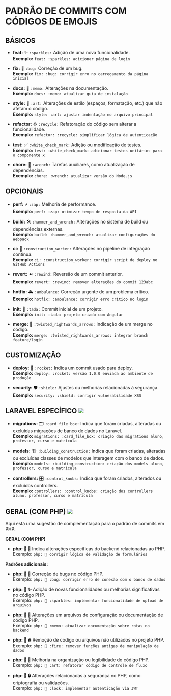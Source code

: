 # PADRÃO DE COMMITS COM CÓDIGOS DE EMOJIS 

## BÁSICOS

- **feat:** ✨ `:sparkles:` Adição de uma nova funcionalidade.  
  **Exemplo:** `feat: :sparkles: adicionar página de login`

- **fix:** 🐛 `:bug:` Correção de um bug.  
  **Exemplo:** `fix: :bug: corrigir erro no carregamento da página inicial`

- **docs:** 📝 `:memo:` Alterações na documentação.  
  **Exemplo:** `docs: :memo: atualizar guia de instalação`

- **style:** 🎨 `:art:` Alterações de estilo (espaços, formatação, etc.) que não afetam o código.  
  **Exemplo:** `style: :art: ajustar indentação no arquivo principal`

- **refactor:** ♻️ `:recycle:` Refatoração do código sem alterar a funcionalidade.  
  **Exemplo:** `refactor: :recycle: simplificar lógica de autenticação`

- **test:** ✅ `:white_check_mark:` Adição ou modificação de testes.  
  **Exemplo:** `test: :white_check_mark: adicionar testes unitários para o componente x`

- **chore:** 🔧 `:wrench:` Tarefas auxiliares, como atualização de dependências.  
  **Exemplo:** `chore: :wrench: atualizar versão do Node.js`

## OPCIONAIS

- **perf:** ⚡ `:zap:` Melhoria de performance.  
  **Exemplo:** `perf: :zap: otimizar tempo de resposta da API`

- **build:** 🛠️ `:hammer_and_wrench:` Alterações no sistema de build ou dependências externas.  
  **Exemplo:** `build: :hammer_and_wrench: atualizar configurações do Webpack`

- **ci:** 👷 `:construction_worker:` Alterações no pipeline de integração contínua.  
  **Exemplo:** `ci: :construction_worker: corrigir script de deploy no GitHub Actions`

- **revert:** ⏪ `:rewind:` Reversão de um commit anterior.  
  **Exemplo:** `revert: :rewind: remover alterações do commit 123abc`

- **hotfix:** 🚑 `:ambulance:` Correção urgente de um problema crítico.  
  **Exemplo:** `hotfix: :ambulance: corrigir erro crítico no login`

- **init:** 🎉 `:tada:` Commit inicial de um projeto.  
  **Exemplo:** `init: :tada: projeto criado com Angular`

- **merge:** 🔀 `:twisted_rightwards_arrows:` Indicação de um merge no código.  
  **Exemplo:** `merge: :twisted_rightwards_arrows: integrar branch feature/login`

## CUSTOMIZAÇÃO

- **deploy:** 🚀 `:rocket:` Indica um commit usado para deploy.  
  **Exemplo:** `deploy: :rocket: versão 1.0.0 enviada ao ambiente de produção`

- **security:** 🛡️ `:shield:` Ajustes ou melhorias relacionadas à segurança.  
  **Exemplo:** `security: :shield: corrigir vulnerabilidade XSS`

## LARAVEL ESPECÍFICO <img src="https://img.shields.io/badge/11.0-laravel-blue?logo=laravel"/>

- **migrations:** 🗂️ `:card_file_box:` Indica que foram criadas, alteradas ou excluídas migrações de banco de dados no Laravel.  
  **Exemplo:** `migrations: :card_file_box: criação das migrations aluno, professor, curso e matrícula`

- **models:** 🏗️ `:building_construction:` Indica que foram criadas, alteradas ou excluídas classes de modelos que interagem com o banco de dados.  
  **Exemplo:** `models: :building_construction: criação dos models aluno, professor, curso e matrícula`

- **controllers:** 🎛️ `:control_knobs:` Indica que foram criados, alterados ou excluídos controllers.  
  **Exemplo:** `controllers: :control_knobs: criação dos controllers aluno, professor, curso e matrícula`

## GERAL (COM PHP) <img src="https://img.shields.io/badge/8.3-php-blue?logo=php"/>

Aqui está uma sugestão de complementação para o padrão de commits em PHP:

**GERAL (COM PHP)**  
- **php: 🐘 :elephant:** Indica alterações específicas do backend relacionadas ao PHP.  
  Exemplo: `php: 🐘 corrigir lógica de validação de formulários`
  
**Padrões adicionais:**
- **php: 🐘 :bug:** Correção de bugs no código PHP.  
  Exemplo: `php: 🐘 :bug: corrigir erro de conexão com o banco de dados`

- **php: 🐘 :sparkles:** Adição de novas funcionalidades ou melhorias significativas no código PHP.  
  Exemplo: `php: 🐘 :sparkles: implementar funcionalidade de upload de arquivos`

- **php: 🐘 :memo:** Alterações em arquivos de configuração ou documentação de código PHP.  
  Exemplo: `php: 🐘 :memo: atualizar documentação sobre rotas no backend`

- **php: 🐘 :fire:** Remoção de código ou arquivos não utilizados no projeto PHP.  
  Exemplo: `php: 🐘 :fire: remover funções antigas de manipulação de dados`

- **php: 🐘 :art:** Melhoria na organização ou legibilidade do código PHP.  
  Exemplo: `php: 🐘 :art: refatorar código de controle de fluxo`

- **php: 🐘 :lock:** Alterações relacionadas a segurança no PHP, como criptografia ou validações.  
  Exemplo: `php: 🐘 :lock: implementar autenticação via JWT`
